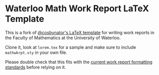 # Waterloo Math Work Report LaTeX Template

This is a fork of [@cosbynator's LaTeX template](https://github.com/cosbynator/Waterloo-Math-Work-Report-LaTeX-Template) for writing work reports in the Faculty of Mathematics at the University of Waterloo.

Clone it, look at `lorem.tex` for a sample and make sure to include `mathwkrpt.sty` in your own file.

Please double check that this fits with the [current work report formatting standards](https://math.uwaterloo.ca/math/current-undergraduates/co-op-information/work-report-guidelines) before relying on it.